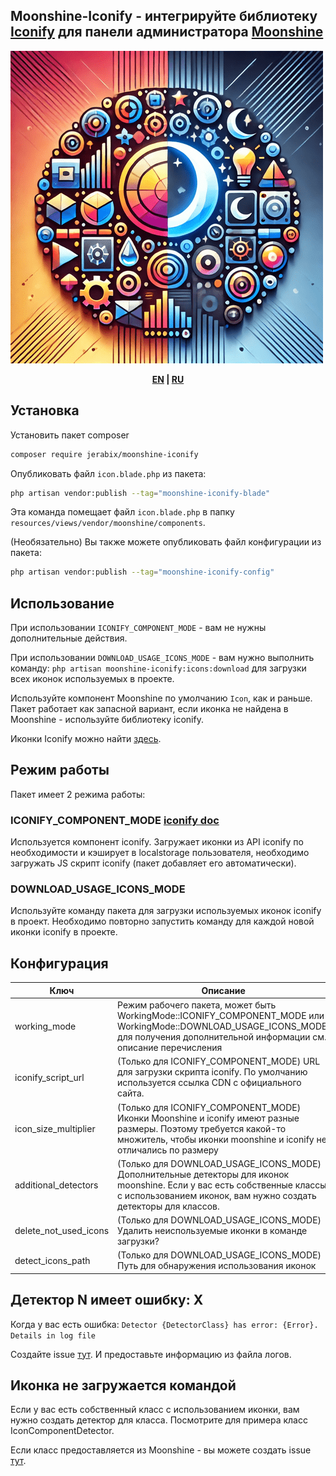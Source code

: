## Moonshine-Iconify - интегрируйте библиотеку [Iconify](https://iconify.design/) для панели администратора [Moonshine](https://github.com/moonshine-software/moonshine)

![logo](https://github.com/JeRabix/moonshine-iconify/raw/master/art/logo-new.png)

<p align="center">
<b>
<a href="https://github.com/JeRabix/moonshine-iconify">EN</a> |
<a href="https://github.com/JeRabix/moonshine-iconify/blob/master/README_RU.md">RU</a>
</b>
</p>

## Установка

Установить пакет composer

```bash
composer require jerabix/moonshine-iconify
```

Опубликовать файл `icon.blade.php` из пакета:

```bash
php artisan vendor:publish --tag="moonshine-iconify-blade"
```

Эта команда помещает файл `icon.blade.php` в папку `resources/views/vendor/moonshine/components`.

(Необязательно) Вы также можете опубликовать файл конфигурации из пакета:

```bash
php artisan vendor:publish --tag="moonshine-iconify-config"
```

## Использование

При использовании `ICONIFY_COMPONENT_MODE` - вам не нужны дополнительные действия.

При использовании `DOWNLOAD_USAGE_ICONS_MODE` - вам нужно выполнить команду: `php artisan moonshine-iconify:icons:download` для загрузки всех иконок используемых в проекте.

Используйте компонент Moonshine по умолчанию `Icon`, как и раньше.
Пакет работает как запасной вариант, если иконка не найдена в Moonshine - используйте библиотеку iconify.

Иконки Iconify можно найти [здесь](https://icon-sets.iconify.design/).

## Режим работы

Пакет имеет 2 режима работы:

### ICONIFY_COMPONENT_MODE [iconify doc](https://iconify.design/docs/icon-components/#process)

Используется компонент iconify. Загружает иконки из API iconify по необходимости и кэширует в localstorage пользователя, необходимо загружать JS скрипт iconify (пакет добавляет его автоматически).

### DOWNLOAD_USAGE_ICONS_MODE

Используйте команду пакета для загрузки используемых иконок iconify в проект. Необходимо повторно запустить команду для каждой новой иконки iconify в проекте.

## Конфигурация

| **Ключ**              | **Описание**                                                                                                                                                                               | **Значение по умолчанию**           |
|-----------------------|--------------------------------------------------------------------------------------------------------------------------------------------------------------------------------------------|-------------------------------------|
| working_mode          | Режим рабочего пакета, может быть WorkingMode::ICONIFY_COMPONENT_MODE или WorkingMode::DOWNLOAD_USAGE_ICONS_MODE, для получения дополнительной информации см. описание перечисления        | WorkingMode::ICONIFY_COMPONENT_MODE |
| iconify_script_url    | (Только для ICONIFY_COMPONENT_MODE) URL для загрузки скрипта iconify. По умолчанию используется ссылка CDN с официального сайта.                                                           | NULL                                |
| icon_size_multiplier  | (Только для ICONIFY_COMPONENT_MODE) Иконки Moonshine и iconify имеют разные размеры. Поэтому требуется какой-то множитель, чтобы иконки moonshine и iconify не отличались по размеру       | 3.2                                 |
| additional_detectors  | (Только для DOWNLOAD_USAGE_ICONS_MODE) Дополнительные детекторы для иконок moonshine. Если у вас есть собственные классы с использованием иконок, вам нужно создать детекторы для классов. | []                                  |
| delete_not_used_icons | (Только для DOWNLOAD_USAGE_ICONS_MODE) Удалить неиспользуемые иконки в команде загрузки?                                                                                                   | true                                |
| detect_icons_path     | (Только для DOWNLOAD_USAGE_ICONS_MODE) Путь для обнаружения использования иконок                                                                                                           | app_path()                          |

## Детектор N имеет ошибку: X

Когда у вас есть ошибка: `Detector {DetectorClass} has error: {Error}. Details in log file`

Создайте issue [тут](https://github.com/JeRabix/moonshine-iconify/issues/new). И предоставьте информацию из файла логов.

## Иконка не загружается командой

Если у вас есть собственный класс с использованием иконки, вам нужно создать детектор для класса. Посмотрите для примера класс IconComponentDetector.

Если класс предоставляется из Moonshine - вы можете создать issue [тут](https://github.com/JeRabix/moonshine-iconify/issues/new).
